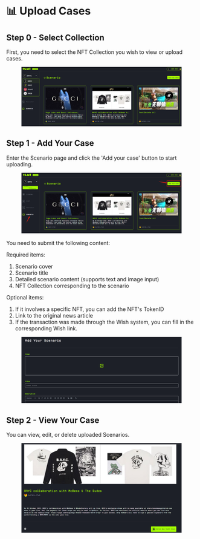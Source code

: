 # 📊 Upload Cases

## Step 0 - Select Collection

First, you need to select the NFT Collection you wish to view or upload cases.

<figure><img src="../.gitbook/assets/image (23).png" alt=""><figcaption></figcaption></figure>

## Step 1 - Add Your Case

Enter the Scenario page and click the 'Add your case' button to start uploading.

<figure><img src="../.gitbook/assets/image (24).png" alt=""><figcaption></figcaption></figure>

You need to submit the following content:&#x20;

Required items:

1. Scenario cover
2. Scenario title
3. Detailed scenario content (supports text and image input)
4. NFT Collection corresponding to the scenario

Optional items:

1. If it involves a specific NFT, you can add the NFT's TokenID
2. Link to the original news article
3. If the transaction was made through the Wish system, you can fill in the corresponding Wish link.

<figure><img src="../.gitbook/assets/image (27).png" alt=""><figcaption></figcaption></figure>

## Step 2 - View Your Case

You can view, edit, or delete uploaded Scenarios.

<figure><img src="../.gitbook/assets/image (15).png" alt=""><figcaption></figcaption></figure>
